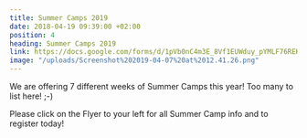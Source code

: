```yaml
---
title: Summer Camps 2019
date: 2018-04-19 09:39:00 +02:00
position: 4
heading: Summer Camps 2019
link: https://docs.google.com/forms/d/1pVb0nC4m3E_8Vf1EUWduy_pYMLF76REKC3GWDfxerEE/edit
image: "/uploads/Screenshot%202019-04-07%20at%2012.41.26.png"
---
```


We are offering 7 different weeks of Summer Camps this year! Too many to list here! ;-)

Please click on the Flyer to your left for all Summer Camp info and to register today!